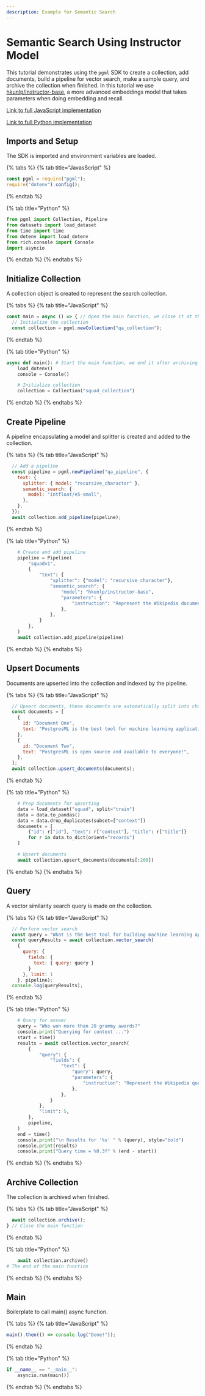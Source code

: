 ```yaml
---
description: Example for Semantic Search
---
```


# Semantic Search Using Instructor Model

This tutorial demonstrates using the `pgml` SDK to create a collection, add documents, build a pipeline for vector search, make a sample query, and archive the collection when finished.  In this tutorial we use [hkunlp/instructor-base](https://huggingface.co/hkunlp/instructor-base), a more advanced embeddings model that takes parameters when doing embedding and recall.

[Link to full JavaScript implementation](../../../../../../pgml-sdks/pgml/javascript/examples/question\_answering.js)

[Link to full Python implementation](../../../../../../pgml-sdks/pgml/python/examples/question\_answering.py)

## Imports and Setup

The SDK is imported and environment variables are loaded.

{% tabs %}
{% tab title="JavasScript" %}
```js
const pgml = require("pgml");
require("dotenv").config();
```
{% endtab %}

{% tab title="Python" %}
```python
from pgml import Collection, Pipeline
from datasets import load_dataset
from time import time
from dotenv import load_dotenv
from rich.console import Console
import asyncio
```
{% endtab %}
{% endtabs %}

## Initialize Collection

A collection object is created to represent the search collection.

{% tabs %}
{% tab title="JavaScript" %}
```js
const main = async () => { // Open the main function, we close it at the bottom
  // Initialize the collection
  const collection = pgml.newCollection("qa_collection");
```
{% endtab %}

{% tab title="Python" %}
```python
async def main(): # Start the main function, we end it after archiving
    load_dotenv()
    console = Console()

    # Initialize collection
    collection = Collection("squad_collection")
```
{% endtab %}
{% endtabs %}

## Create Pipeline

A pipeline encapsulating a model and splitter is created and added to the collection.

{% tabs %}
{% tab title="JavaScript" %}
```js
  // Add a pipeline
  const pipeline = pgml.newPipeline("qa_pipeline", {
    text: {
      splitter: { model: "recursive_character" },
      semantic_search: {
        model: "intfloat/e5-small",
      },
    },
  });
  await collection.add_pipeline(pipeline);
```
{% endtab %}

{% tab title="Python" %}
```python
    # Create and add pipeline
    pipeline = Pipeline(
        "squadv1",
        {
            "text": {
                "splitter": {"model": "recursive_character"},
                "semantic_search": {
                    "model": "hkunlp/instructor-base",
                    "parameters": {
                        "instruction": "Represent the Wikipedia document for retrieval: "
                    },
                },
            }
        },
    )
    await collection.add_pipeline(pipeline)
```
{% endtab %}
{% endtabs %}

## Upsert Documents

Documents are upserted into the collection and indexed by the pipeline.

{% tabs %}
{% tab title="JavaScript" %}
```js
  // Upsert documents, these documents are automatically split into chunks and embedded by our pipeline
  const documents = [
    {
      id: "Document One",
      text: "PostgresML is the best tool for machine learning applications!",
    },
    {
      id: "Document Two",
      text: "PostgresML is open source and available to everyone!",
    },
  ];
  await collection.upsert_documents(documents);
```
{% endtab %}

{% tab title="Python" %}
```python
    # Prep documents for upserting
    data = load_dataset("squad", split="train")
    data = data.to_pandas()
    data = data.drop_duplicates(subset=["context"])
    documents = [
        {"id": r["id"], "text": r["context"], "title": r["title"]}
        for r in data.to_dict(orient="records")
    ]

    # Upsert documents
    await collection.upsert_documents(documents[:200])
```
{% endtab %}
{% endtabs %}

## Query

A vector similarity search query is made on the collection.

{% tabs %}
{% tab title="JavaScript" %}
```js
  // Perform vector search
  const query = "What is the best tool for building machine learning applications?";
  const queryResults = await collection.vector_search(
    {
      query: {
        fields: {
          text: { query: query }
        }
      }, limit: 1
    }, pipeline);
  console.log(queryResults);
```
{% endtab %}

{% tab title="Python" %}
```python
    # Query for answer
    query = "Who won more than 20 grammy awards?"
    console.print("Querying for context ...")
    start = time()
    results = await collection.vector_search(
        {
            "query": {
                "fields": {
                    "text": {
                        "query": query,
                        "parameters": {
                            "instruction": "Represent the Wikipedia question for retrieving supporting documents: "
                        },
                    },
                }
            },
            "limit": 5,
        },
        pipeline,
    )
    end = time()
    console.print("\n Results for '%s' " % (query), style="bold")
    console.print(results)
    console.print("Query time = %0.3f" % (end - start))
```
{% endtab %}
{% endtabs %}

## Archive Collection

The collection is archived when finished.

{% tabs %}
{% tab title="JavaScript" %}
```js
  await collection.archive();
} // Close the main function
```
{% endtab %}

{% tab title="Python" %}
```python
    await collection.archive()
# The end of the main function
```
{% endtab %}
{% endtabs %}

## Main

Boilerplate to call main() async function.

{% tabs %}
{% tab title="JavaScript" %}
```javascript
main().then(() => console.log("Done!"));
```
{% endtab %}

{% tab title="Python" %}
```python
if __name__ == "__main__":
    asyncio.run(main())
```
{% endtab %}
{% endtabs %}
